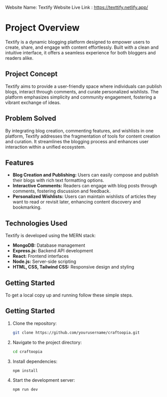 Website Name: Textify
Website Live Link : https://texttify.netlify.app/

# Project Overview

Textify is a dynamic blogging platform designed to empower users to create, share, and engage with content effortlessly. Built with a clean and intuitive interface, it offers a seamless experience for both bloggers and readers alike.

## Project Concept

Textify aims to provide a user-friendly space where individuals can publish blogs, interact through comments, and curate personalized wishlists. The platform emphasizes simplicity and community engagement, fostering a vibrant exchange of ideas.

## Problem Solved

By integrating blog creation, commenting features, and wishlists in one platform, Textify addresses the fragmentation of tools for content creation and curation. It streamlines the blogging process and enhances user interaction within a unified ecosystem.

## Features

- **Blog Creation and Publishing:** Users can easily compose and publish their blogs with rich text formatting options.
- **Interactive Comments:** Readers can engage with blog posts through comments, fostering discussion and feedback.
- **Personalized Wishlists:** Users can maintain wishlists of articles they want to read or revisit later, enhancing content discovery and bookmarking.

## Technologies Used

Textify is developed using the MERN stack:
- **MongoDB:** Database management
- **Express.js:** Backend API development
- **React:** Frontend interfaces
- **Node.js:** Server-side scripting
- **HTML, CSS, Tailwind CSS:** Responsive design and styling

## Getting Started

To get a local copy up and running follow these simple steps.

## Getting Started

1. Clone the repository:
   ```bash
   git clone https://github.com/yourusername/craftoopia.git
2. Navigate to the project directory:
   ```bash
   cd craftoopia
3. Install dependencies:
   ```bash
   npm install
4. Start the development server:
   ```bash
   npm run dev
